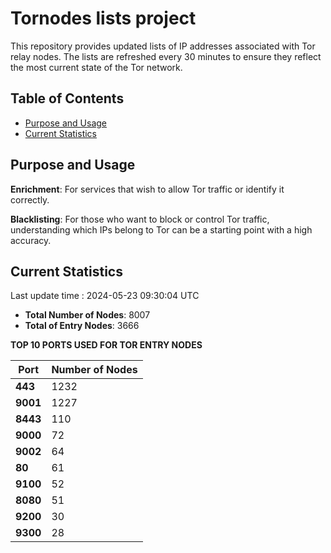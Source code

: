# Tornodes lists project

This repository provides updated lists of IP addresses associated with Tor relay nodes. The lists are refreshed every 30 minutes to ensure they reflect the most current state of the Tor network.

## Table of Contents

- [Purpose and Usage](#purpose-and-usage)
- [Current Statistics](#current-statistics)


## Purpose and Usage

**Enrichment**: For services that wish to allow Tor traffic or identify it correctly.

**Blacklisting**: For those who want to block or control Tor traffic, understanding which IPs belong to Tor can be a starting point with a high accuracy.

## Current Statistics

Last update time : 2024-05-23 09:30:04 UTC

- **Total Number of Nodes**: 8007
- **Total of Entry Nodes**: 3666

**TOP 10 PORTS USED FOR TOR ENTRY NODES**

| **Port** | **Number of Nodes** |
|------|-----------------|
| **443**   | 1232  |
| **9001**   | 1227  |
| **8443**   | 110  |
| **9000**   | 72  |
| **9002**   | 64  |
| **80**   | 61  |
| **9100**   | 52  |
| **8080**   | 51  |
| **9200**   | 30  |
| **9300**   | 28  |

